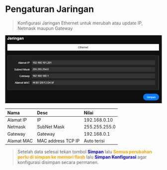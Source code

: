 # Pengaturan Jaringan

> Konfigurasi Jaringan Ethernet untuk merubah atau update IP, Netmask maupun Gateway

![Net](../../assets/images/p_jaringan.PNG)


| Nama | Desc| Nilai|
|:--|:--|:--|
|Alamat IP|IP |192.168.0.10|
|Netmask|SubNet Mask|255.255.255.0|
|Gateway|Gateway|192.168.0.1|
|Alamat MAC|MAC address TCP IP|Auto terisi| 

> Setelah data selesai tekan tombol <span style="color:blue; font-weight:bold">Simpan</span> lalu <span style="color:orange; font-weight:bold">Semua perubahan perlu di simpan ke memori flash</span> lalu <span style="color:blue; font-weight:bold">Simpan Konfigurasi</span> agar konfigurasi disimpan secara permanen.


